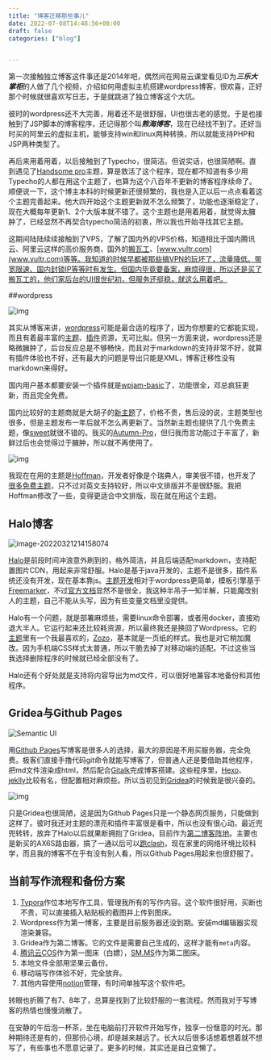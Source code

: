 ```yaml
---
title: "博客迁移那些事儿"
date: 2022-07-08T14:48:56+08:00
draft: false
categories: ["blog"]


---
```




第一次接触独立博客这件事还是2014年吧，偶然间在网易云课堂看见ID为***三乐大掌柜***的人做了几个视频，介绍如何用虚拟主机搭建wordpress博客，很欢喜，正好那个时候就很喜欢写日志，于是就跳进了独立博客这个大坑。

<!--more-->

彼时的wordpress还不大完善，用着还不是很舒服，UI也很古老的感觉。于是也接触到了JSP脚本的博客程序，还记得那个叫***熊海博客***，现在已经找不到了。还好当时买的阿里云的虚拟主机，能够支持win和linux两种转换，所以就能支持PHP和JSP两种类型了。

再后来用着用着，以后接触到了Typecho，很简洁。但说实话，也很简陋啊。直到遇见了[Handsome pro](https://www.ihewro.com/archives/489/)主题，算是救活了这个程序，现在都不知道有多少用Typecho的人都在用这个主题了，也算为这个八百年不更新的博客程序续命了。顺便说一下，这个博主本科的时候更新还很频繁的，我也是入正以后一点点看着这个主题完善起来。他大四开始这个主题更新就不怎么频繁了，功能也逐渐稳定了，现在大概每年更新1、2个大版本就不错了。这个主题也是用着用着，就觉得太臃肿了，已经显然不再契合typecho简洁的初衷，所以我也开始寻找其它主题。

这期间陆陆续续接触到了VPS，了解了国内外的VPS价格，知道相比于国内腾讯云、阿里云这样的高价服务商，国外的[搬瓦工](https://bandwagonhost.com/)、[www.vultr.com](www.vultr.com)等等。我知道的时候早都被那些搞VPN的玩坏了，流量降低、带宽限速、国内封锁IP等等时有发生。但国内毕竟要备案，麻烦得很，所以还是买了搬瓦工的，他们家后台的UI很世纪初，但服务还挺稳，就这么用着吧。

##wordpress

![img](https://raw.githubusercontent.com/DolgenLyu/imgcloud/master/screen-themes.png)

其实从博客来讲，[wordpress](https://wordpress.org/)可能是最合适的程序了，因为你想要的它都能实现，而且有着最丰富的[主题](https://cn.wordpress.org/themes/)、[插件](https://cn.wordpress.org/plugins/)资源，无可比拟。但另一方面来说，wordpress还是略微臃肿了，后台反应总是不够畅快，而且对于markdown的支持非常不好，就算有插件体验也不好，还有最大的问题是导出只能是XML，博客迁移性没有markdown来得好。

国内用户基本都要安装一个插件就是[wpjam-basic](https://cn.wordpress.org/plugins/wpjam-basic/)了，功能很全，邓总疯狂更新，而且完全免费。

国内比较好的主题商就是大胡子的[新主题](https://www.xintheme.com/)了，价格不贵，售后没的说，主题类型也很多，但是主题发布一年后就不怎么再更新了。当然新主题也提供了几个免费主题，像[sweet](https://www.xintheme.com/theme/31944.html)就很不错的。我买的[Autumn-Pro](https://www.xintheme.com/theme/57904.html)，但归我而言功能过于丰富了，新鲜过后也会觉得过于臃肿，所以就不再使用了。

![img](https://blog-1251414445.cos.ap-guangzhou.myqcloud.com/typora-img/screenshot.jpg)

我现在在用的主题是[Hoffman](https://wordpress.org/themes/hoffman/)，开发者好像是个瑞典人，审美很不错，也开发了[很多免费主题](https://wordpress.org/themes/author/anlino/)，只不过对英文支持较好，所以中文排版并不是很舒服。我把Hoffman修改了一些，变得更适合中文排版，现在就在用这个主题。

## Halo博客

![image-20220321214158074](https://raw.githubusercontent.com/DolgenLyu/imgcloud/master/image-20220321214158074.png)

[Halo](https://halo.run/)是前段时间冲浪意外刷到的，格外简洁，并且后端适配markdown，支持配置图片CDN，用起来非常舒服。Halo是基于java开发的，主题不是很多，插件系统还没有开发，现在基本靠js。[主题开发](https://docs.halo.run/)相对于wordpress更简单，模板引擎基于[Freemarker](https://freemarker.apache.org/)，不过[官方文档](https://docs.halo.run/)显然不是很全，我这种半吊子一知半解，只能魔改别人的主题，自己不能从头写，因为有些变量文档里没提供。

Halo有一个问题，就是部署麻烦些，需要linux命令部署，或者用docker，直接劝退大半人。它运行起来还比较耗资源，所以最终我还是换回了Wordpress。它的[主题](https://halo.run/themes.html)里有一个我最喜欢的，[Zozo](https://halo.run/archives/theme-zozo.html)，基本就是一页纸的样式。我也是对它稍加魔改。因为手机端CSS样式太普通，所以干脆去掉了对移动端的适配。不过这些当我选择删除程序的时候就已经全部没有了。

Halo还有个好处就是支持将内容导出为md文件，可以很好地兼容本地备份和其他程序。

## Gridea与Github Pages

![Semantic UI](https://raw.githubusercontent.com/DolgenLyu/imgcloud/master/semanticui.png)

用[Github Pages](https://pages.github.com/)写博客是很多人的选择，最大的原因是不用买服务器，完全免费。极客们直接手撸代码git命令就能写博客了，但普通人还是要借助其他程序，把md文件渲染成html，然后配合[Gitalk](https://github.com/gitalk/gitalk)完成博客搭建。这些程序里，[Hexo](https://github.com/hexojs/hexo)、[jeklly](https://jekyllrb.com/)比较有名，但配置相对麻烦些。所以当初见到[Gridea](https://gridea.dev/)的时候我是很兴奋的。

![img](https://raw.githubusercontent.com/DolgenLyu/imgcloud/master/gridea.jpg)

 

只是Gridea也很简陋，这是因为Github Pages只是一个静态网页服务，只能做到这样了。彼时我还对主题的漂亮和插件丰富很是看中，所以也没有很心动。最近兜兜转转，放弃了Halo以后就果断拥抱了Gridea，目前作为[第二博客阵地](https://dolgenlee.github.io/)。主要也是新买的AX6S路由器，搞了一通以后可以[跑clash](https://dolgenlee.github.io/post/redmi-ax6s/)，现在家里的网络环境比较科学，而且我的博客不在乎有没有别人看，所以Github Pages用起来也很舒服了。

## 当前写作流程和备份方案

1. [Typora](https://typora.io/)作位本地写作工具，管理我所有的写作内容。这个软件很好用，买断也不贵，可以直接插入粘贴板的截图并上传到图床。
2. Wordpress作为第一博客，主要是目前服务器还没到期。安装md编辑器实现渲染兼容。
3. Gridea作为第二博客。它的文件是需要自己生成的，这样才能有`meta`内容。
4. [腾讯云COS](https://cloud.tencent.com/product/cos)作为第一图床（白嫖），[SM.MS](https://sm.ms/login)作为第二图床。
5. 本地文件全部用坚果云备份。
6. 移动端写作体验不好，完全放弃。
7. 其他内容使用[notion](https://www.notion.so/)管理，有时间单独写这个软件吧。

转眼也折腾了有7、8年了，总算是找到了比较舒服的一套流程。然而我对于写博客的热情也慢慢消散了。

在安静的午后泡一杯茶，坐在电脑前打开软件开始写作，独享一份惬意的时光。那种期待还是有的，但那份心境，却是越来越远了。长大以后很多话想着想着就不想写了，有些事也不愿意记录了。更多的时候，其实还是自己变懒了。